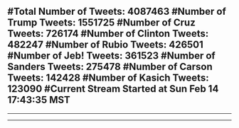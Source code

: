 #Total Number of Tweets: 4087463 
#Number of Trump Tweets: 1551725
#Number of Cruz Tweets: 726174
#Number of Clinton Tweets: 482247
#Number of Rubio Tweets: 426501
#Number of Jeb! Tweets: 361523
#Number of Sanders Tweets: 275478
#Number of Carson Tweets: 142428
#Number of Kasich Tweets: 123090
#Current Stream Started at Sun Feb 14 17:43:35 MST
---
---
---
